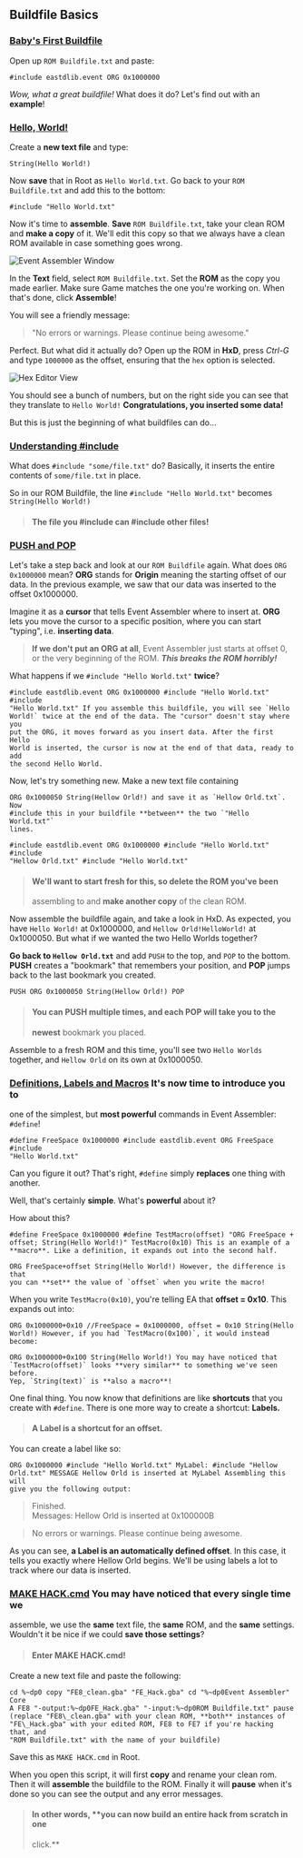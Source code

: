 
## Buildfile Basics

### [Baby's First Buildfile](#first)

Open up `ROM Buildfile.txt` and paste:

    #include eastdlib.event ORG 0x1000000

*Wow, what a great buildfile!* What does it do? Let's find out with an
**example**!

### [Hello, World!](#hello)

Create a **new text file** and type:

    String(Hello World!)
  
Now **save** that in Root as `Hello World.txt`. Go back to your `ROM
Buildfile.txt` and add this to the bottom:

    #include "Hello World.txt"

Now it's time to **assemble**. **Save** `ROM Buildfile.txt`, take your clean
ROM and **make a copy** of it. We'll edit this copy so that we always have a
clean ROM available in case something goes wrong.

![Event Assembler Window](http://puu.sh/ryp0V/59e19685bf.png)

In the **Text** field, select `ROM Buildfile.txt`. Set the **ROM** as the copy
you made earlier. Make sure Game matches the one you're working on. When that's
done, click **Assemble**!

You will see a friendly message:
>"No errors or warnings. Please continue being awesome."

Perfect. But what did it actually do? Open up the ROM in **HxD**, press
*Ctrl-G* and type `1000000` as the offset, ensuring that the `hex` option is
selected.

![Hex Editor View](http://puu.sh/ryUig/6763a68df3.png)

You should see a bunch of numbers, but on the right side you can see that they
translate to `Hello World!` **Congratulations, you inserted some data!**

But this is just the beginning of what buildfiles can do...

### [Understanding \#include](#include)

What does `#include "some/file.txt"` do? Basically, it inserts the entire
contents of `some/file.txt` in place.

So in our ROM Buildfile, the line `#include "Hello World.txt"` becomes
`String(Hello World!)`

>#### **The file you #include can #include other files!**

### [PUSH and POP](#pushpop)

Let's take a step back and look at our `ROM Buildfile` again. What does `ORG
0x1000000` mean? **ORG** stands for **Origin** meaning the starting offset of
our data. In the previous example, we saw that our data was inserted to the
offset 0x1000000.

Imagine it as a **cursor** that tells Event Assembler where to insert at.
**ORG** lets you move the cursor to a specific position, where you can start
"typing", i.e. **inserting data**.

>**If we don't put an ORG at all**, Event Assembler just starts at offset 0, or
>the very beginning of the ROM. ***This breaks the ROM horribly!***

What happens if we `#include "Hello World.txt"` **twice**?

    #include eastdlib.event ORG 0x1000000 #include "Hello World.txt" #include
    "Hello World.txt" If you assemble this buildfile, you will see `Hello
    World!` twice at the end of the data. The "cursor" doesn't stay where you
    put the ORG, it moves forward as you insert data. After the first Hello
    World is inserted, the cursor is now at the end of that data, ready to add
    the second Hello World.

Now, let's try something new. Make a new text file containing

    ORG 0x1000050 String(Hellow Orld!) and save it as `Hellow Orld.txt`. Now
    #include this in your buildfile **between** the two `"Hello World.txt"`
    lines.

    #include eastdlib.event ORG 0x1000000 #include "Hello World.txt" #include
    "Hellow Orld.txt" #include "Hello World.txt"
>#### We'll want to start fresh for this, so **delete** the ROM you've been
>assembling to and **make another copy** of the clean ROM.

Now assemble the buildfile again, and take a look in HxD.  As expected, you
have `Hello World!` at 0x1000000, and `Hellow Orld!HelloWorld!` at 0x1000050.
But what if we wanted the two Hello Worlds together?

**Go back to `Hellow Orld.txt`** and add `PUSH` to the top, and `POP` to the
bottom. **PUSH** creates a "bookmark" that remembers your position, and **POP**
jumps back to the last bookmark you created.

    PUSH ORG 0x1000050 String(Hellow Orld!) POP

>#### You can **PUSH** multiple times, and each **POP** will take you to the
>**newest** bookmark you placed.

Assemble to a fresh ROM and this time, you'll see two `Hello Worlds` together,
and `Hellow Orld` on its own at 0x1000050.

### [Definitions, Labels and Macros](#defn) It's now time to introduce you to
one of the simplest, but  **most powerful** commands in Event Assembler:
`#define`!

    #define FreeSpace 0x1000000 #include eastdlib.event ORG FreeSpace #include
    "Hello World.txt"

Can you figure it out? That's right, `#define` simply **replaces** one thing
with another.

Well, that's certainly **simple**. What's **powerful** about it?

How about this?

    #define FreeSpace 0x1000000 #define TestMacro(offset) "ORG FreeSpace +
    offset; String(Hello World!)" TestMacro(0x10) This is an example of a
    **macro**. Like a definition, it expands out into the second half.

    ORG FreeSpace+offset String(Hello World!) However, the difference is that
    you can **set** the value of `offset` when you write the macro!

When you write `TestMacro(0x10)`, you're telling EA that **offset = 0x10**.
This expands out into:

    ORG 0x1000000+0x10 //FreeSpace = 0x1000000, offset = 0x10 String(Hello
    World!) However, if you had `TestMacro(0x100)`, it would instead become:

    ORG 0x1000000+0x100 String(Hello World!) You may have noticed that
    `TestMacro(offset)` looks **very similar** to something we've seen before.
    Yep, `String(text)` is **also a macro**! 

One final thing. You now know that definitions are like **shortcuts** that you
create with `#define`. There is one more way to create a shortcut: **Labels.**

>#### A **Label** is a shortcut for an offset.

You can create a label like so:

    ORG 0x1000000 #include "Hello World.txt" MyLabel: #include "Hellow
    Orld.txt" MESSAGE Hellow Orld is inserted at MyLabel Assembling this will
    give you the following output:
> Finished.  
>Messages:  Hellow Orld is inserted at 0x100000B

>No errors or warnings.  Please continue being awesome.

As you can see, **a Label is an automatically defined offset**. In this case,
it tells you exactly where Hellow Orld begins. We'll be using labels a lot to
track where our data is inserted.

### [MAKE HACK.cmd](#make) You may have noticed that every single time we
assemble, we use the **same** text file, the **same** ROM, and the **same**
settings. Wouldn't it be nice if we could **save those settings**?

>#### Enter **MAKE HACK.cmd**!

Create a new text file and paste the following:

    cd %~dp0 copy "FE8_clean.gba" "FE_Hack.gba" cd "%~dp0Event Assembler" Core
    A FE8 "-output:%~dp0FE_Hack.gba" "-input:%~dp0ROM Buildfile.txt" pause
    (replace "FE8\_clean.gba" with your clean ROM, **both** instances of
    "FE\_Hack.gba" with your edited ROM, FE8 to FE7 if you're hacking that, and
    "ROM Buildfile.txt" with the name of your buildfile)

Save this as `MAKE HACK.cmd` in Root.

When you open this script, it will first **copy** and rename your clean rom.
Then it will **assemble** the buildfile to the ROM. Finally it will **pause**
when it's done so you can see the output and any error messages.

>#### In other words, **you can now build an entire hack from scratch in one
>click.**

